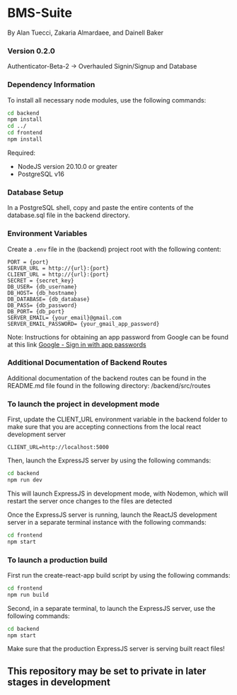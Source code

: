 # BMS-Suite

By Alan Tuecci, Zakaria Almardaee, and Dainell Baker

### Version 0.2.0

Authenticator-Beta-2 -> Overhauled Signin/Signup and Database

### Dependency Information

To install all necessary node modules, use the following commands:

```bash
cd backend
npm install
cd ../
cd frontend
npm install
```

Required:

- NodeJS version 20.10.0 or greater
- PostgreSQL v16

### Database Setup

In a PostgreSQL shell, copy and paste the entire contents of the database.sql file in the backend directory.

### Environment Variables

Create a `.env` file in the (backend) project root with the following content:

```env
PORT = {port}
SERVER_URL = http://{url}:{port}
CLIENT_URL = http://{url}:{port}
SECRET = {secret_key}
DB_USER= {db_username}
DB_HOST= {db_hostname}
DB_DATABASE= {db_database}
DB_PASS= {db_password}
DB_PORT= {db_port}
SERVER_EMAIL= {your_email}@gmail.com
SERVER_EMAIL_PASSWORD= {your_gmail_app_password}
```

Note: Instructions for obtaining an app password from Google can be found at this link [Google - Sign in with app passwords](https://support.google.com/accounts/answer/185833?hl=en)

### Additional Documentation of Backend Routes

Additional documentation of the backend routes can be found in the README.md file found in the following directory: /backend/src/routes

### To launch the project in development mode

First, update the CLIENT_URL environment variable in the backend folder to make sure that you are accepting connections from the local react development server

```env
CLIENT_URL=http://localhost:5000
```

Then, launch the ExpressJS server by using the following commands:

```bash
cd backend
npm run dev
```

This will launch ExpressJS in development mode, with Nodemon, which will restart the server once changes to the files are detected

Once the ExpressJS server is running, launch the ReactJS development server in a separate terminal instance with the following commands:

```bash
cd frontend
npm start
```

### To launch a production build

First run the create-react-app build script by using the following commands:

```bash
cd frontend
npm run build
```

Second, in a separate terminal, to launch the ExpressJS server, use the following commands:

```bash
cd backend
npm start
```

Make sure that the production ExpressJS server is serving built react files!

## This repository may be set to private in later stages in development
